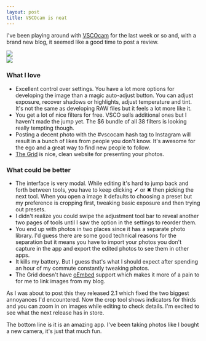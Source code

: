 ```yaml
---
layout: post
title: VSCOcam is neat
---
```

I've been playing around with [VSCOcam](http://vsco.co/vscocam) for the last
week or so and, with a brand new blog, it seemed like a good time to post a
review.

<div class="row">
  <div class="small-6 columns"><img src="http://drewish.vsco.co/i/522f4df9586808eb4400010f?w=640&r=1"></div>
  <div class="small-6 columns"><img src="http://drewish.vsco.co/i/522f4de45968083340000045?w=640&r=1"></div>
</div>

### What I love

- Excellent control over settings. You have a lot more options for developing
the image than a magic auto-adjust button. You can adjust exposure, recover
shadows or highlights, adjust temperature and tint. It's not the same as
developing RAW files but it feels a lot more like it.
- You get a lot of nice filters for free. VSCO sells additional ones but I
haven't made the jump yet. The $6 bundle of all 38 filters is looking really
tempting though.
- Posting a decent photo with the #vscocam hash tag to Instagram will result in
a bunch of likes from people you don't know. It's awesome for the ego and a
great way to find new people to follow.
- [The Grid](http://drewish.vsco.co/) is nice, clean website for presenting
your photos.

### What could be better

- The interface is very modal. While editing it's hard to jump back and forth
between tools, you have to keep clicking ✔ or ✖ then picking the next tool.
When you open a image it defaults to choosing a preset but my preference is
cropping first, tweaking basic exposure and then trying out presets.
- I didn't realize you could swipe the adjustment tool bar to reveal another two
pages of tools until I saw the option in the settings to reorder them.
- You end up with photos in two places since it has a separate photo library.
I'd guess there are some good technical reasons for the separation but it means
you have to import your photos you don't capture in the app and export the
edited photos to see them in other apps.
- It kills my battery. But I guess that's what I should expect after spending an
hour of my commute constantly tweaking photos.
- The Grid doesn't have [oEmbed](http://oembed.com/) support which makes it
more of a pain to for me to link images from my blog.

As I was about to post this they released 2.1 which fixed the two biggest
annoyances I'd encountered. Now the crop tool shows indicators for thirds and
you can zoom in on images while editing to check details. I'm excited to see
what the next release has in store.

The bottom line is it is an amazing app. I've been taking photos like I bought
a new camera, it's just that much fun.
